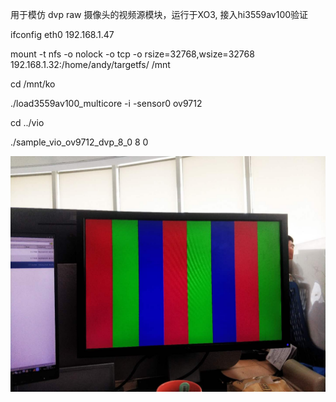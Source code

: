 用于模仿 dvp raw 摄像头的视频源模块，运行于XO3, 接入hi3559av100验证


ifconfig eth0 192.168.1.47


mount -t nfs -o nolock -o tcp -o rsize=32768,wsize=32768 192.168.1.32:/home/andy/targetfs/ /mnt


cd /mnt/ko


./load3559av100_multicore -i -sensor0 ov9712


cd ../vio


./sample_vio_ov9712_dvp_8_0 8 0


![result](./doc/1363530651.jpg)
